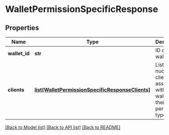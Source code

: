 # WalletPermissionSpecificResponse

## Properties
Name | Type | Description | Notes
------------ | ------------- | ------------- | -------------
**wallet_id** | **str** | ID of the wallet | [optional] 
**clients** | [**list[WalletPermissionSpecificResponseClients]**](WalletPermissionSpecificResponseClients.md) | List of nucleus clients associated with the wallet and their permission type | [optional] 

[[Back to Model list]](../README.md#documentation-for-models) [[Back to API list]](../README.md#documentation-for-api-endpoints) [[Back to README]](../README.md)


